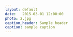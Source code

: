 ```yaml
---
layout: default
date:   2015-03-01 12:00:00
photo: 2.jpg
caption_header: Sample header
caption: sample caption
---
```

